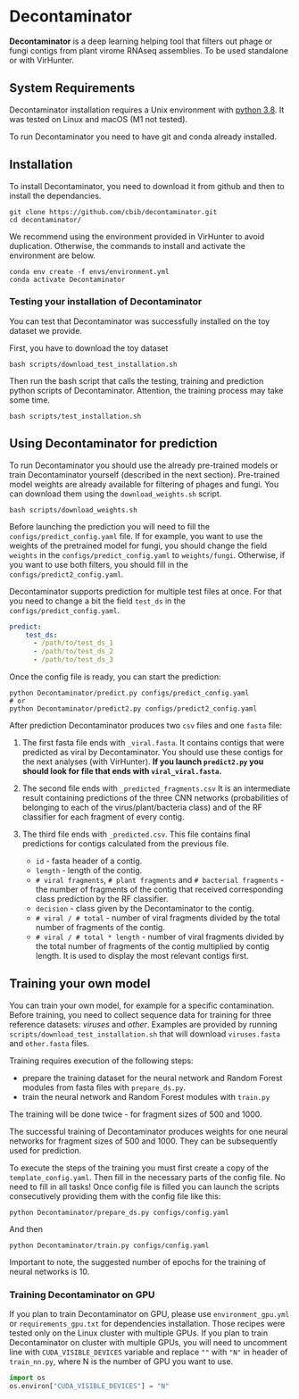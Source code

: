 # Decontaminator

**Decontaminator** is a deep learning helping tool that filters out phage or fungi contigs from plant virome RNAseq assemblies. 
To be used standalone or with VirHunter.

## System Requirements
Decontaminator installation requires a Unix environment with [python 3.8](http://www.python.org/). 
It was tested on Linux and macOS (M1 not tested).

To run Decontaminator you need to have git and conda already installed.
         
## Installation 

To install Decontaminator, you need to download it from github and then to install the dependancies.

```shell
git clone https://github.com/cbib/decontaminator.git
cd decontaminator/
```

We recommend using the environment provided in VirHunter to avoid duplication.
Otherwise, the commands to install and activate the environment are below.

```shell
conda env create -f envs/environment.yml
conda activate Decontaminator
```

### Testing your installation of Decontaminator

You can test that Decontaminator was successfully installed on the toy dataset we provide.

First, you have to download the toy dataset
```shell
bash scripts/download_test_installation.sh
```
Then run the bash script that calls the testing, training and prediction python scripts of Decontaminator.
Attention, the training process may take some time.
```shell
bash scripts/test_installation.sh
```

## Using Decontaminator for prediction

To run Decontaminator you should use the already pre-trained models or train Decontaminator yourself (described in the next section).
Pre-trained model weights are already available for filtering of phages and fungi. 
You can download them using the `download_weights.sh` script.

```shell
bash scripts/download_weights.sh 
```

Before launching the prediction you will need to fill the `configs/predict_config.yaml` file. 
If for example, you want to use the weights of the pretrained model for fungi, 
you should change the field `weights` in the `configs/predict_config.yaml` to `weights/fungi`.
Otherwise, if you want to use both filters, you should fill in the `configs/predict2_config.yaml`.

Decontaminator supports prediction for multiple test files at once. 
For that you need to change a bit the field `test_ds` in the
`configs/predict_config.yaml`. 

```yaml
predict:
    test_ds:
      - /path/to/test_ds_1
      - /path/to/test_ds_2
      - /path/to/test_ds_3  
```

Once the config file is ready, you can start the prediction:

```shell
python Decontaminator/predict.py configs/predict_config.yaml
# or
python Decontaminator/predict2.py configs/predict2_config.yaml
```

After prediction Decontaminator produces two `csv` files and one `fasta` file:

1. The first fasta file ends with `_viral.fasta`. It contains contigs that were predicted as viral by Decontaminator.
You should use these contigs for the next analyses (with VirHunter). __If you launch `predict2.py` you should look for file 
that ends with `viral_viral.fasta`.__
2. The second file ends with `_predicted_fragments.csv`
It is an intermediate result containing predictions of the three CNN networks (probabilities of belonging to each of the virus/plant/bacteria class) and of the RF classifier for each fragment of every contig.

3. The third file ends with `_predicted.csv`. 
This file contains final predictions for contigs calculated from the previous file. 
   - `id` - fasta header of a contig.
   - `length` - length of the contig.
   - `# viral fragments`, `# plant fragments` and `# bacterial fragments` - the number of fragments of the contig that received corresponding class prediction by the RF classifier.
   - `decision` - class given by the Decontaminator to the contig.
   - `# viral / # total` - number of viral fragments divided by the total number of fragments of the contig.
   - `# viral / # total * length` - number of viral fragments divided by the total number of fragments of the contig multiplied by contig length. It is used to display the most relevant contigs first.


## Training your own model

You can train your own model, for example for a specific contamination. Before training, you need to collect sequence 
data for training for three reference datasets: _viruses_ and _other_. 
Examples are provided by running `scripts/download_test_installation.sh` that will download `viruses.fasta` and
`other.fasta` files.

Training requires execution of the following steps:
- prepare the training dataset for the neural network and Random Forest modules from fasta files with `prepare_ds.py`.
- train the neural network and Random Forest modules with `train.py`

The training will be done twice - for fragment sizes of 500 and 1000.

The successful training of Decontaminator produces weights for one neural networks for fragment sizes of 500 and 1000. They can be subsequently used for prediction.

To execute the steps of the training you must first create a copy of the `template_config.yaml`. 
Then fill in the necessary parts of the config file. No need to fill in all tasks! 
Once config file is filled you can launch the scripts consecutively providing them with the config file like this:
```shell
python Decontaminator/prepare_ds.py configs/config.yaml
```
And then
```shell
python Decontaminator/train.py configs/config.yaml
```
Important to note, the suggested number of epochs for the training of neural networks is 10.

### Training Decontaminator on GPU

If you plan to train Decontaminator on GPU, please use `environment_gpu.yml` or `requirements_gpu.txt` for dependencies installation.
Those recipes were tested only on the Linux cluster with multiple GPUs.
If you plan to train Decontaminator on cluster with multiple GPUs, you will need to uncomment line with
`CUDA_VISIBLE_DEVICES` variable and replace `""` with `"N"` in header of `train_nn.py`, where N is the number of GPU you want to use.

```python
import os
os.environ["CUDA_VISIBLE_DEVICES"] = "N"
```
